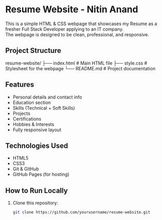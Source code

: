 # Resume Website - Nitin Anand

This is a simple HTML & CSS webpage that showcases my Resume as a fresher Full Stack Developer applying to an IT company.  
The webpage is designed to be clean, professional, and responsive.

##  Project Structure
resume-website/
├── index.html   # Main HTML file
├── style.css    # Stylesheet for the webpage
└── README.md    # Project documentation

##  Features
- Personal details and contact info
- Education section
- Skills (Technical + Soft Skills)
- Projects
- Certifications
- Hobbies & Interests
- Fully responsive layout

##  Technologies Used
- HTML5
- CSS3
- Git & GitHub
- GitHub Pages (for hosting)

##  How to Run Locally
1. Clone this repository:
   ```bash
   git clone https://github.com/yourusername/resume-website.git
